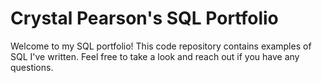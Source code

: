 # Crystal Pearson's SQL Portfolio

Welcome to my SQL portfolio! This code repository contains examples of SQL I've written. Feel free to take a look and reach out if you have any questions.
